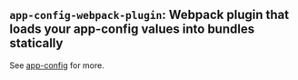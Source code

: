 ## `app-config-webpack-plugin`: Webpack plugin that loads your app-config values into bundles statically

See [app-config](https://app-config.netlify.app/) for more.
